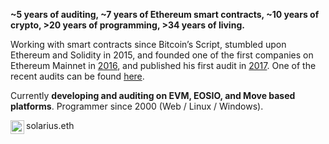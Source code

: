 **~5 years of auditing, ~7 years of Ethereum smart contracts, ~10 years of crypto, >20 years of programming, >34 years of living.**

Working with smart contracts since Bitcoin’s Script, stumbled upon Ethereum and Solidity in 2015, and founded one of the first companies on Ethereum Mainnet in [2016](https://www.linkedin.com/pulse/creating-chainterprise-finland-ethereum-ville-sundell/), and published his first audit in [2017](https://web.archive.org/web/20200127180353/https://tokenmarket.net/news/ico-news/matryx-token-and-token-sale-smart-contract-audit/). One of the recent audits can be found [here](https://github.com/GateNet-IO/GATE-token-staking-platform-smart-contracts/blob/main/GATE-Token-Staking-Platform-Audit-Report-v2.pdf).

Currently **developing and auditing on EVM, EOSIO, and Move based platforms**. Programmer since 2000 (Web / Linux / Windows).

<a href="https://www.linkedin.com/in/villesundell/">
  <img align="left" alt="Ville's LinkedIn" width="22px" src="https://raw.githubusercontent.com/peterthehan/peterthehan/master/assets/linkedin.svg" />
</a> solarius.eth

<!--
**villesundell/villesundell** is a ✨ _special_ ✨ repository because its `README.md` (this file) appears on your GitHub profile.

Here are some ideas to get you started:

- 🔭 I’m currently working on ...
- 🌱 I’m currently learning ...
- 👯 I’m looking to collaborate on ...
- 🤔 I’m looking for help with ...
- 💬 Ask me about ...
- 📫 How to reach me: ...
- 😄 Pronouns: ...
- ⚡ Fun fact: ...
-->
